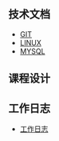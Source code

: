 ## 技术文档

* [GIT](./Github-install.md)
* [LINUX](./Linux-install.md)
* [MYSQL](./MySQL-install.md)

## 课程设计



## 工作日志

* [工作日志](./dailylog.md)
